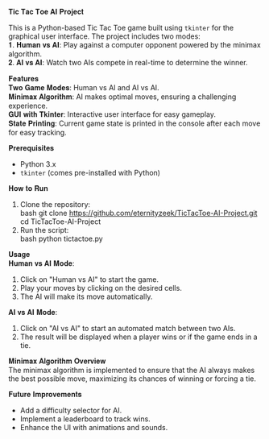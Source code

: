 𝐓𝐢𝐜 𝐓𝐚𝐜 𝐓𝐨𝐞 𝐀𝐈 𝐏𝐫𝐨𝐣𝐞𝐜𝐭  

This is a Python-based Tic Tac Toe game built using `tkinter` for the graphical user interface. The project includes two modes:  
𝟏. 𝐇𝐮𝐦𝐚𝐧 𝐯𝐬 𝐀𝐈:   Play against a computer opponent powered by the minimax algorithm.  
𝟐. 𝐀𝐈 𝐯𝐬 𝐀𝐈: Watch two AIs compete in real-time to determine the winner.

𝐅𝐞𝐚𝐭𝐮𝐫𝐞𝐬  
𝐓𝐰𝐨 𝐆𝐚𝐦𝐞 𝐌𝐨𝐝𝐞𝐬: Human vs AI and AI vs AI.  
𝐌𝐢𝐧𝐢𝐦𝐚𝐱 𝐀𝐥𝐠𝐨𝐫𝐢𝐭𝐡𝐦: AI makes optimal moves, ensuring a challenging experience.  
𝐆𝐔𝐈 𝐰𝐢𝐭𝐡 𝐓𝐤𝐢𝐧𝐭𝐞𝐫: Interactive user interface for easy gameplay.  
𝐒𝐭𝐚𝐭𝐞 𝐏𝐫𝐢𝐧𝐭𝐢𝐧𝐠: Current game state is printed in the console after each move for easy tracking.  

𝐏𝐫𝐞𝐫𝐞𝐪𝐮𝐢𝐬𝐢𝐭𝐞𝐬  
- Python 3.x  
- `tkinter` (comes pre-installed with Python)

𝐇𝐨𝐰 𝐭𝐨 𝐑𝐮𝐧  
1. Clone the repository:  
   bash
   git clone https://github.com/eternityzeek/TicTacToe-AI-Project.git
   cd TicTacToe-AI-Project
2. Run the script:  
   bash
   python tictactoe.py
   

𝐔𝐬𝐚𝐠𝐞  
𝐇𝐮𝐦𝐚𝐧 𝐯𝐬 𝐀𝐈 𝐌𝐨𝐝𝐞:
  1. Click on "Human vs AI" to start the game.  
  2. Play your moves by clicking on the desired cells.  
  3. The AI will make its move automatically.  

𝐀𝐈 𝐯𝐬 𝐀𝐈 𝐌𝐨𝐝𝐞:  
  1. Click on "AI vs AI" to start an automated match between two AIs.  
  2. The result will be displayed when a player wins or if the game ends in a tie.

𝐌𝐢𝐧𝐢𝐦𝐚𝐱 𝐀𝐥𝐠𝐨𝐫𝐢𝐭𝐡𝐦 𝐎𝐯𝐞𝐫𝐯𝐢𝐞𝐰  
The minimax algorithm is implemented to ensure that the AI always makes the best possible move, maximizing its chances of winning or forcing a tie.



𝐅𝐮𝐭𝐮𝐫𝐞 𝐈𝐦𝐩𝐫𝐨𝐯𝐞𝐦𝐞𝐧𝐭𝐬  
- Add a difficulty selector for AI.
- Implement a leaderboard to track wins.
- Enhance the UI with animations and sounds.

